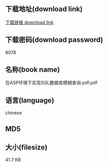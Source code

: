## 下载地址(download link)
[下载链接 download link](https://tutu365.netlify.app/?s=%E5%9C%A8ASP%E7%8E%AF%E5%A2%83%E4%B8%8B%E5%AE%9E%E7%8E%B0SQL%E6%95%B0%E6%8D%AE%E5%BA%93%E6%A8%A1%E7%B3%8A%E6%9F%A5%E8%AF%A2.pdf)

## 下载密码(download password)
8078

## 名称(book name)
在ASP环境下实现SQL数据库模糊查询.pdf.pdf

## 语言(language)
chinese

## MD5


## 大小(filesize)
41.7 KB
